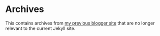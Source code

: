 # Archives
This contains archives from [my previous blogger site](https://computersandstuffyt.blogspot.com) that are no longer relevant to the current Jekyll site.

